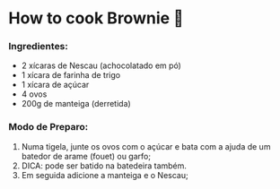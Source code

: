 # **How to cook Brownie** :cake:                                                                                                                                                                                                                                 

### Ingredientes:

- 2 xícaras de Nescau (achocolatado em pó)
- 1 xícara de farinha de trigo
- 1 xícara de açúcar
- 4 ovos
- 200g de manteiga (derretida)



### Modo de Preparo:

1. Numa tigela, junte os ovos com o açúcar e bata com a ajuda de um batedor de arame (fouet) ou garfo;
2. DICA: pode ser batido na batedeira também.
3. Em seguida adicione a manteiga e o Nescau;